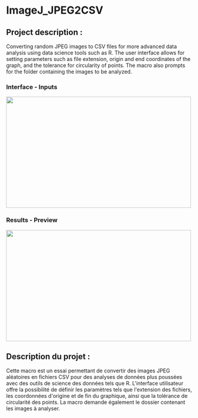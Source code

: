 # ImageJ_JPEG2CSV

## Project description :


Converting random JPEG images to CSV files for more advanced data analysis using data science tools such as R. The user interface allows for setting parameters such as file extension, origin and end coordinates of the graph, and the tolerance for circularity of points. The macro also prompts for the folder containing the images to be analyzed.

### Interface - Inputs

<img src="https://user-images.githubusercontent.com/106185720/217225170-e2f81d0b-b23e-4702-93e2-ffdfb871b365.PNG" width="500" height="300">

### Results - Preview

<img src="https://user-images.githubusercontent.com/106185720/217227125-fad974c0-c943-4445-90da-c0749e2987f1.PNG" width="500" height="300">

## Description du projet :

Cette macro est un essai permettant de convertir des images JPEG aléatoires en fichiers CSV pour des analyses de données plus poussées avec des outils de science des données tels que R. L'interface utilisateur offre la possibilité de définir les paramètres tels que l'extension des fichiers, les coordonnées d'origine et de fin du graphique, ainsi que la tolérance de circularité des points. La macro demande également le dossier contenant les images à analyser.


